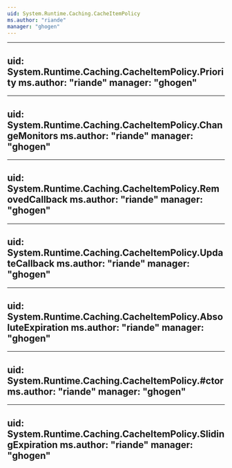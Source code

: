 ```yaml
---
uid: System.Runtime.Caching.CacheItemPolicy
ms.author: "riande"
manager: "ghogen"
---
```


---
uid: System.Runtime.Caching.CacheItemPolicy.Priority
ms.author: "riande"
manager: "ghogen"
---

---
uid: System.Runtime.Caching.CacheItemPolicy.ChangeMonitors
ms.author: "riande"
manager: "ghogen"
---

---
uid: System.Runtime.Caching.CacheItemPolicy.RemovedCallback
ms.author: "riande"
manager: "ghogen"
---

---
uid: System.Runtime.Caching.CacheItemPolicy.UpdateCallback
ms.author: "riande"
manager: "ghogen"
---

---
uid: System.Runtime.Caching.CacheItemPolicy.AbsoluteExpiration
ms.author: "riande"
manager: "ghogen"
---

---
uid: System.Runtime.Caching.CacheItemPolicy.#ctor
ms.author: "riande"
manager: "ghogen"
---

---
uid: System.Runtime.Caching.CacheItemPolicy.SlidingExpiration
ms.author: "riande"
manager: "ghogen"
---
